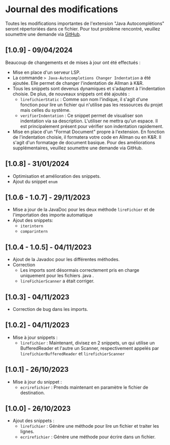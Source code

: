 # Journal des modifications

Toutes les modifications importantes de l'extension "Java Autocomplétions" seront répertoriées dans ce fichier. Pour tout problème rencontré, veuillez soumettre une demande via [GitHub](https://github.com/Oridoshi/java-autocompletions/issues).

## [1.0.9] - 09/04/2024
Beaucoup de changements et de mises à jour ont été effectués :
- Mise en place d'un serveur LSP.
- La commande `> Java-Autocompletions Changer Indentation` a été ajoutée. Elle permet de changer l'indentation de Allman à K&R.
- Tous les snippets sont devenus dynamiques et s'adaptent à l'indentation choisie. De plus, de nouveaux snippets ont été ajoutés :
  - `lirefichierStatic` : Comme son nom l'indique, il s'agit d'une fonction pour lire un fichier qui n'utilise pas les ressources du projet mais celles du système.
  - `verifierIndentation` : Ce snippet permet de visualiser son indentation via sa description. L'utiliser ne mettra qu'un espace. Il est principalement présent pour vérifier son indentation rapidement.
- Mise en place d'un "Format Document" propre à l'extension. En fonction de l'indentation choisie, il formatera votre code en Allman ou en K&R. Il s'agit d'un formatage de document basique. Pour des améliorations supplémentaires, veuillez soumettre une demande via GitHub.

## [1.0.8] - 31/01/2024
- Optimisation et amélioration des snippets.
- Ajout du snippet `enum`

## [1.0.6 - 1.0.7] - 29/11/2023
- Mise a jour de la JavaDoc pour les deux méthode `lireFichier` et de l'importation des importe automatique
- Ajout des snippets:
  - `iterintern`
  - `comparintern`

## [1.0.4 - 1.0.5] - 04/11/2023

- Ajout de la Javadoc pour les différentes méthodes.
- Correction
  - Les imports sont désormais correctement pris en charge uniquement pour les fichiers .java .
  - `lireFichierScanner` a était corriger.

## [1.0.3] - 04/11/2023

- Correction de bug dans les imports.

## [1.0.2] - 04/11/2023

- Mise à jour snippets : 
  - `lirefichier` : Maintenant, divisez en 2 snippets, un qui utilise un BufferedReader et l'autre un Scanner, respectivement appelés par `lirefichierBufferedReader` et `lirefichierScanner`

## [1.0.1] - 26/10/2023

- Mise à jour du snippet :
  - `ecrirefichier` : Prends maintenant en paramètre le fichier de destination.

## [1.0.0] - 26/10/2023

- Ajout des snippets :
  - `lirefichier`   : Génère une méthode pour lire un fichier et traiter les lignes.
  - `ecrirefichier` : Génère une méthode pour écrire dans un fichier.